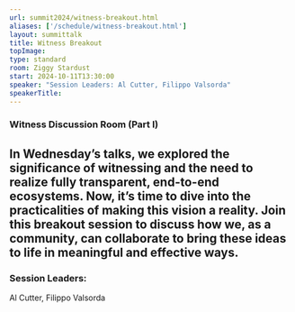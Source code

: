 ```yaml
---
url: summit2024/witness-breakout.html
aliases: ['/schedule/witness-breakout.html']
layout: summittalk
title: Witness Breakout
topImage:
type: standard
room: Ziggy Stardust
start: 2024-10-11T13:30:00
speaker: "Session Leaders: Al Cutter, Filippo Valsorda"
speakerTitle: 
---
```


<div class="font-google font-medium">

### Witness Discussion Room (Part I)

In Wednesday’s talks, we explored the significance of witnessing and the need to realize fully transparent, end-to-end ecosystems. Now, it’s time to dive into the practicalities of making this vision a reality. Join this breakout session to discuss how we, as a community, can collaborate to bring these ideas to life in meaningful and effective ways.
---

### Session Leaders:
Al Cutter, Filippo Valsorda
